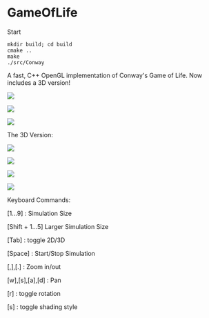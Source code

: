 # GameOfLife
Start
```
mkdir build; cd build  
cmake ..  
make  
./src/Conway
```

A fast, C++ OpenGL implementation of Conway's Game of Life. Now includes a 3D version!

![](http://i.imgur.com/wuedsKw.png)

![](http://i.imgur.com/tzZC26g.png)

![](http://i.imgur.com/pqAgWU6.png)

The 3D Version:

![](http://i.imgur.com/0Pk5VKI.png)

![](http://i.imgur.com/fxaEt4O.png)

![](http://i.imgur.com/BFQtKue.png)

![](http://i.imgur.com/QNmfhg0.png)

Keyboard Commands:

  [1...9] : Simulation Size
  
  [Shift + 1...5] Larger Simulation Size
  
  [Tab] : toggle 2D/3D
  
  [Space] : Start/Stop Simulation
  
  [,],[.] : Zoom in/out
  
  [w],[s],[a],[d] : Pan
  
  [r] : toggle rotation
  
  [s] : toggle shading style
  

